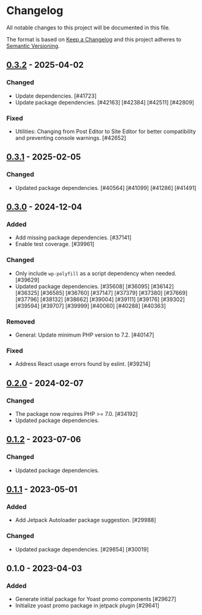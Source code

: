 # Changelog

All notable changes to this project will be documented in this file.

The format is based on [Keep a Changelog](https://keepachangelog.com/en/1.0.0/)
and this project adheres to [Semantic Versioning](https://semver.org/spec/v2.0.0.html).

## [0.3.2] - 2025-04-02
### Changed
- Update dependencies. [#41723]
- Update package dependencies. [#42163] [#42384] [#42511] [#42809]

### Fixed
- Utilities: Changing from Post Editor to Site Editor for better compatibility and preventing console warnings. [#42652]

## [0.3.1] - 2025-02-05
### Changed
- Updated package dependencies. [#40564] [#41099] [#41286] [#41491]

## [0.3.0] - 2024-12-04
### Added
- Add missing package dependencies. [#37141]
- Enable test coverage. [#39961]

### Changed
- Only include `wp-polyfill` as a script dependency when needed. [#39629]
- Updated package dependencies. [#35608] [#36095] [#36142] [#36325] [#36585] [#36760] [#37147] [#37379] [#37380] [#37669] [#37796] [#38132] [#38662] [#39004] [#39111] [#39176] [#39302] [#39594] [#39707] [#39999] [#40060] [#40288] [#40363]

### Removed
- General: Update minimum PHP version to 7.2. [#40147]

### Fixed
- Address React usage errors found by eslint. [#39214]

## [0.2.0] - 2024-02-07
### Changed
- The package now requires PHP >= 7.0. [#34192]
- Updated package dependencies.

## [0.1.2] - 2023-07-06
### Changed
- Updated package dependencies.

## [0.1.1] - 2023-05-01
### Added
- Add Jetpack Autoloader package suggestion. [#29988]

### Changed
- Updated package dependencies. [#29854] [#30019]

## 0.1.0 - 2023-04-03
### Added
- Generate initial package for Yoast promo components [#29627]
- Initialize yoast promo package in jetpack plugin [#29641]

[0.3.2]: https://github.com/automattic/jetpack-yoast-promo/compare/v0.3.1...v0.3.2
[0.3.1]: https://github.com/automattic/jetpack-yoast-promo/compare/v0.3.0...v0.3.1
[0.3.0]: https://github.com/automattic/jetpack-yoast-promo/compare/v0.2.0...v0.3.0
[0.2.0]: https://github.com/automattic/jetpack-yoast-promo/compare/v0.1.2...v0.2.0
[0.1.2]: https://github.com/automattic/jetpack-yoast-promo/compare/v0.1.1...v0.1.2
[0.1.1]: https://github.com/automattic/jetpack-yoast-promo/compare/v0.1.0...v0.1.1
